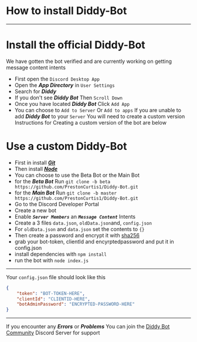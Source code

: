 # How to install Diddy-Bot
***
# Install the official Diddy-Bot
We have gotten the bot verified and are currently working on getting message content intents
- First open the `Discord Desktop App`
- Open the *__App Directory__* in `User Settings`
- Search for *__Diddy__*
- If you don't see *__Diddy Bot__* Then `Scroll Down`
- Once you have located *__Diddy Bot__* Click `Add App`
- You can choose to `Add to Server` Or `Add to apps`
If you are unable to add *__Diddy Bot__* to your `Server` You will need to create a custom version
Instructions for Creating a custom version of the bot are below
# Use a custom Diddy-Bot
- First in install *__[Git](https://git-scm.com/downloads/)__*
- Then install *__[Node](https://nodejs.org/en/download/)__*
- You can choose to use the Beta Bot or the Main Bot
- for the *__Beta Bot__* Run `git clone -b beta https://github.com/PrestonCurtis1/Diddy-Bot.git`
- for the *__Main Bot__* Run `git clone -b master https://github.com/PrestonCurtis1/Diddy-Bot.git`
- Go to the Discord Developer Portal
- Create a new bot
- Enable *__`Server Members`__* an *__`Message Content`__* Intents
- Create a 3 files `data.json`, `oldData.json`and, `config.json`
- For `oldData.json` and `data.json` set the contents to `{}`
- Then create a password and encrypt it with [sha256](https://tools.keycdn.com/sha256-online-generator)
- grab your bot-token, clientId and encyrptedpassword and put it in config.json
- install dependencies with `npm install`
- run the bot with `node index.js`
***
Your `config.json` file should look like this
```json
{
	"token": "BOT-TOKEN-HERE",
	"clientId": "CLIENTID-HERE",
	"botAdminPassword": "ENCRYPTED-PASSWORD-HERE"
}
```
***
If you encounter any *__Errors__* or *__Problems__* You can join the  [Diddy Bot Community](https://discord.com/invite/u6AVRt7Bgm) Discord Server for support
